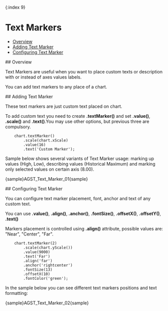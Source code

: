 {:index 9}
# Text Markers

              
* [Overview](#overview)
* [Adding Text Marker](#adding)
* [Configuring Text Marker](#config)

<a name="overview"/>
## Overview

Text Markers are useful when you want to place custom texts or description with or instead of axes values labels.

You can add text markers to any place of a chart.

<a name="adding"/>
## Adding Text Marker

These text markers are just custom text placed on chart.

To add custom text you need to create **.textMarker()** and set **.value()**, **.scale()** and **.text()**.You may use other options, but previous three are compulsory.

```
    chart.textMarker()
        .scale(chart.xScale)
        .value(16)
        .text('Custom Marker');
```

Sample below shows several variants of Text Marker usage: marking up values (High, Low), describing values (Historical Maximum) and marking only selected values on certain axis (8.00).

{sample}AGST\_Text\_Marker\_01{sample}

<a name="config"/>
## Configuring Text Marker

You can configure text marker placement, font, anchor and text of any custom text.

You can use **.value()**, **.align()**, **.anchor()**, **.fontSize()**, **.offsetX()**, **.offsetY()**, **.text()**

Markers placement is controlled using **.align()** attribute, possible values are: "Near", "Center", "Far".

```
    chart.textMarker(2)
        .scale(chart.yScale())
        .value(9000)
        .text('Far')
        .align('far')
        .anchor('rightcenter')
        .fontSize(13)
        .offsetX(10)
        .fontColor('green');
```

In the sample below you can see different text markers positions and text formatting:

{sample}AGST\_Text\_Marker\_02{sample}